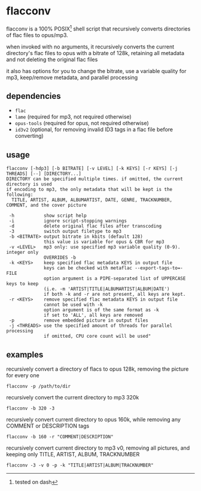 # flacconv
flacconv is a 100% POSIX[^1] shell script that recursively converts directories of flac files to opus/mp3.

when invoked with no arguments, it recursively converts the current directory's flac files to opus with a bitrate of 128k, retaining all metadata and not deleting the original flac files

it also has options for you to change the bitrate, use a variable quality for mp3, keep/remove metadata, and parallel processing

## dependencies
- `flac`
- `lame` (required for mp3, not required otherwise)
- `opus-tools` (required for opus, not required otherwise)
- `id3v2` (optional, for removing invalid ID3 tags in a flac file before converting)

## usage
```
flacconv [-hdp3] [-b BITRATE] [-v LEVEL] [-k KEYS] [-r KEYS] [-j THREADS] [--] [DIRECTORY...]
DIRECTORY can be specified multiple times. if omitted, the current directory is used
if encoding to mp3, the only metadata that will be kept is the following:
  TITLE, ARTIST, ALBUM, ALBUMARTIST, DATE, GENRE, TRACKNUMBER, COMMENT, and the cover picture
  
 -h           show script help
 -i           ignore script-stopping warnings
 -d           delete original flac files after transcoding
 -3           switch output filetype to mp3
 -b <BITRATE> output bitrate in kbits (default 128)
              this value is variable for opus & CBR for mp3
 -v <LEVEL>   mp3 only: use specified mp3 variable quality (0-9). integer only
              OVERRIDES -b
 -k <KEYS>    keep specified flac metadata KEYS in output file
              keys can be checked with metaflac --export-tags-to=- FILE
              option argument is a PIPE-separated list of UPPERCASE keys to keep
              (i.e. -m 'ARTIST|TITLE|ALBUMARTIST|ALBUM|DATE')
              if both -k and -r are not present, all keys are kept.
 -r <KEYS>    remove specified flac metadata KEYS in output file
              cannot be used with -k
              option argument is of the same format as -k
              if set to 'ALL', all keys are removed
 -p           remove embedded picture in output files
 -j <THREADS> use the specified amount of threads for parallel processing
              if omitted, CPU core count will be used"
```

## examples
recursively convert a directory of flacs to opus 128k, removing the picture for every one

`flacconv -p /path/to/dir`

recursively convert the current directory to mp3 320k

`flacconv -b 320 -3`

recursively convert current directory to opus 160k, while removing any COMMENT or DESCRIPTION tags

`flacconv -b 160 -r "COMMENT|DESCRIPTION"`

recursively convert current directory to mp3 v0, removing all pictures, and keeping only TITLE, ARTIST, ALBUM, TRACKNUMBER

`flacconv -3 -v 0 -p -k "TITLE|ARTIST|ALBUM|TRACKNUMBER"`

[^1]: tested on dash
